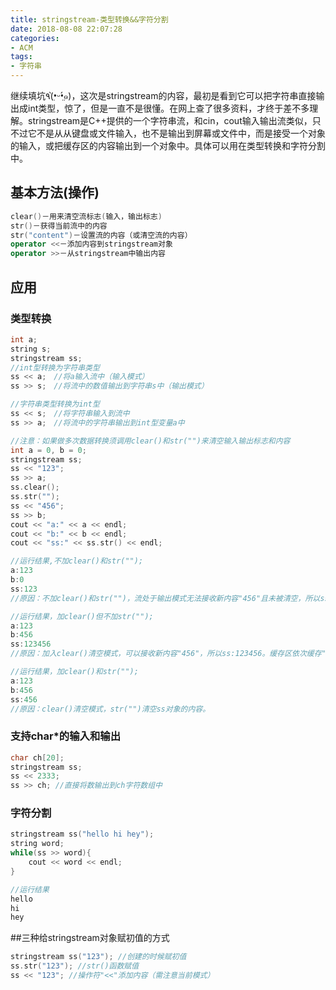 ```yaml
---
title: stringstream-类型转换&&字符分割
date: 2018-08-08 22:07:28
categories:
- ACM
tags:
- 字符串
---
```

继续填坑٩(•̤̀ᵕ•̤́๑)，这次是stringstream的内容，最初是看到它可以把字符串直接输出成int类型，惊了，但是一直不是很懂。在网上查了很多资料，才终于差不多理解。stringstream是C++提供的一个字符串流，和cin，cout输入输出流类似，只不过它不是从从键盘或文件输入，也不是输出到屏幕或文件中，而是接受一个对象的输入，或把缓存区的内容输出到一个对象中。具体可以用在类型转换和字符分割中。
## 基本方法(操作)
```C++
clear()－用来清空流标志(输入，输出标志)
str()－获得当前流中的内容
str("content")－设置流的内容（或清空流的内容）
operator <<－添加内容到stringstream对象
operator >>－从stringstream中输出内容
```
## 应用
### 类型转换
```C++
int a;
string s;
stringstream ss;
//int型转换为字符串类型
ss << a;　//将a输入流中（输入模式）
ss >> s;　//将流中的数值输出到字符串s中（输出模式）

//字符串类型转换为int型
ss << s;　//将字符串输入到流中
ss >> a;　//将流中的字符串输出到int型变量a中

//注意：如果做多次数据转换须调用clear()和str("")来清空输入输出标志和内容
int a = 0, b = 0;
stringstream ss;
ss << "123";
ss >> a;
ss.clear();
ss.str("");
ss << "456";
ss >> b;
cout << "a:" << a << endl;
cout << "b:" << b << endl;
cout << "ss:" << ss.str() << endl;

//运行结果,不加clear()和str("");
a:123
b:0
ss:123
//原因：不加clear()和str("")，流处于输出模式无法接收新内容"456"且未被清空，所以ss仍为"123"，又由于缓存区的内容已输出到a中，所以b中无内容。

//运行结果，加clear()但不加str("");
a:123
b:456
ss:123456
//原因：加入clear()清空模式，可以接收新内容"456"，所以ss:123456。缓存区依次缓存"123"，"456"并分别输出到a, b，所以a:123, b:456

//运行结果，加clear()和str("");
a:123
b:456
ss:456
//原因：clear()清空模式，str("")清空ss对象的内容。
```
### 支持char*的输入和输出
```C++
char ch[20];
stringstream ss;
ss << 2333;
ss >> ch; //直接将数输出到ch字符数组中
```
### 字符分割
```C++
stringstream ss("hello hi hey");
string word;
while(ss >> word){
    cout << word << endl;
}

//运行结果
hello
hi
hey

```
##三种给stringstream对象赋初值的方式
```C++
stringstream ss("123"); //创建的时候赋初值
ss.str("123"); //str()函数赋值
ss << "123"; //操作符"<<"添加内容（需注意当前模式）
```